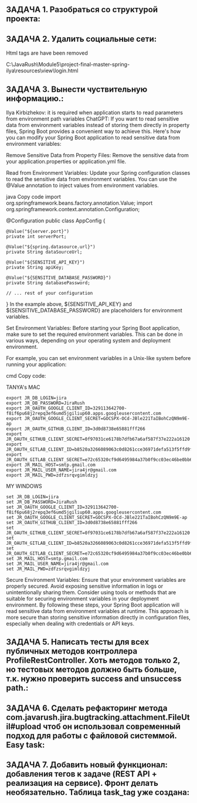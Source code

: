 ## ЗАДАЧА 1. Разобраться со структурой проекта:




## ЗАДАЧА 2. Удалить социальные сети:

Html tags are have been removed

C:\JavaRush\Module5\project-final-master-spring-ilya\resources\view\login.html


## ЗАДАЧА 3. Вынести чуствительную информацию.:

Ilya Kirbizhekov: 
it is required when application starts to read parameters from environment path variables
ChatGPT:
If you want to read sensitive data from environment variables instead of storing them directly in property files, Spring Boot provides a convenient way to achieve this. Here's how you can modify your Spring Boot application to read sensitive data from environment variables:

Remove Sensitive Data from Property Files:
Remove the sensitive data from your application.properties or application.yml file.

Read from Environment Variables:
Update your Spring configuration classes to read the sensitive data from environment variables. You can use the @Value annotation to inject values from environment variables.

java
Copy code
import org.springframework.beans.factory.annotation.Value;
import org.springframework.context.annotation.Configuration;

@Configuration
public class AppConfig {

    @Value("${server.port}")
    private int serverPort;

    @Value("${spring.datasource.url}")
    private String dataSourceUrl;

    @Value("${SENSITIVE_API_KEY}")
    private String apiKey;

    @Value("${SENSITIVE_DATABASE_PASSWORD}")
    private String databasePassword;

    // ... rest of your configuration
}
In the example above, ${SENSITIVE_API_KEY} and ${SENSITIVE_DATABASE_PASSWORD} are placeholders for environment variables.

Set Environment Variables:
Before starting your Spring Boot application, make sure to set the required environment variables. This can be done in various ways, depending on your operating system and deployment environment.

For example, you can set environment variables in a Unix-like system before running your application:

cmd
Copy code:
>
TANYA's MAC

    export JR_DB_LOGIN=jira
    export JR_DB_PASSWORD=JiraRush
    export JR_OAUTH_GOOGLE_CLIENT_ID=329113642700-f8if6pu68j2repq3ef6umd5jgiliup60.apps.googleusercontent.com
    export JR_OAUTH_GOOGLE_CLIENT_SECRET=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
    export JR_OAUTH_GITHUB_CLIENT_ID=3d0d8738e65881fff266
    export JR_OAUTH_GITHUB_CLIENT_SECRET=0f97031ce6178b7dfb67a6af587f37e222a16120
    export JR_OAUTH_GITLAB_CLIENT_ID=b8520a3266089063c0d8261cce36971defa513f5ffd9f9b7a3d16728fc83a494
    export JR_OAUTH_GITLAB_CLIENT_SECRET=e72c65320cf9d6495984a37b0f9cc03ec46be0bb6f071feaebbfe75168117004
    export JR_MAIL_HOST=smtp.gmail.com
    export JR_MAIL_USER_NAME=jira4jr@gmail.com
    export JR_MAIL_PWD=zdfzsrqvgimldzyj

>
> 
> 
 MY WINDOWS

    set JR_DB_LOGIN=jira
    set JR_DB_PASSWORD=JiraRush
    set JR_OAUTH_GOOGLE_CLIENT_ID=329113642700-f8if6pu68j2repq3ef6umd5jgiliup60.apps.googleusercontent.com
    set JR_OAUTH_GOOGLE_CLIENT_SECRET=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
    set JR_OAUTH_GITHUB_CLIENT_ID=3d0d8738e65881fff266
    set JR_OAUTH_GITHUB_CLIENT_SECRET=0f97031ce6178b7dfb67a6af587f37e222a16120
    set JR_OAUTH_GITLAB_CLIENT_ID=b8520a3266089063c0d8261cce36971defa513f5ffd9f9b7a3d16728fc83a494
    set JR_OAUTH_GITLAB_CLIENT_SECRET=e72c65320cf9d6495984a37b0f9cc03ec46be0bb6f071feaebbfe75168117004
    set JR_MAIL_HOST=smtp.gmail.com
    set JR_MAIL_USER_NAME=jira4jr@gmail.com
    set JR_MAIL_PWD=zdfzsrqvgimldzyj

>
> 
Secure Environment Variables:
Ensure that your environment variables are properly secured. Avoid exposing sensitive information in logs or unintentionally sharing them. Consider using tools or methods that are suitable for securing environment variables in your deployment environment.
By following these steps, your Spring Boot application will read sensitive data from environment variables at runtime. This approach is more secure than storing sensitive information directly in configuration files, especially when dealing with credentials or API keys.



## ЗАДАЧА 5. Написать тесты для всех публичных методов контроллера ProfileRestController. Хоть методов только 2, но тестовых методов должно быть больше, т.к. нужно проверить success and unsuccess path.:



## ЗАДАЧА 6. Сделать рефакторинг метода com.javarush.jira.bugtracking.attachment.FileUtil#upload чтоб он использовал современный подход для работы с файловой системмой. Easy task:



## ЗАДАЧА 7. Добавить новый функционал: добавления тегов к задаче (REST API + реализация на сервисе). Фронт делать необязательно. Таблица task_tag уже создана: